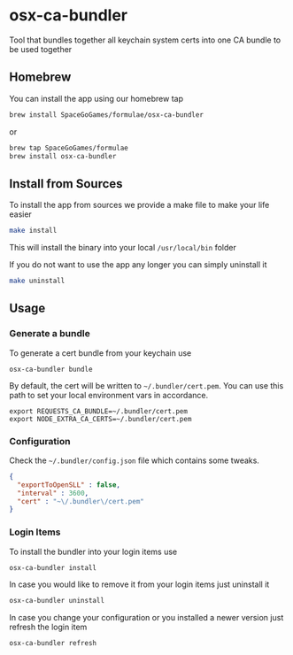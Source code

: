 # osx-ca-bundler

Tool that bundles together all keychain system certs into one CA bundle to be used together

## Homebrew

You can install the app using our homebrew tap

```sh
brew install SpaceGoGames/formulae/osx-ca-bundler
```

or 

```sh
brew tap SpaceGoGames/formulae
brew install osx-ca-bundler
```

## Install from Sources

To install the app from sources we provide a make file to make your life easier

```sh
make install
```

This will install the binary into your local `/usr/local/bin` folder

If you do not want to use the app any longer you can simply uninstall it

```sh
make uninstall
```

## Usage

### Generate a bundle
To generate a cert bundle from your keychain use

```shell
osx-ca-bundler bundle
```

By default, the cert will be written to `~/.bundler/cert.pem`. You can use this path to set your local environment vars in accordance.

```shell
export REQUESTS_CA_BUNDLE=~/.bundler/cert.pem
export NODE_EXTRA_CA_CERTS=~/.bundler/cert.pem
```

### Configuration

Check the `~/.bundler/config.json` file which contains some tweaks.

```json
{
  "exportToOpenSLL" : false,
  "interval" : 3600,
  "cert" : "~\/.bundler\/cert.pem"
}
```

### Login Items

To install the bundler into your login items use

```sh
osx-ca-bundler install
```

In case you would like to remove it from your login items just uninstall it

```sh
osx-ca-bundler uninstall
```

In case you change your configuration or you installed a newer version just refresh the login item

```sh
osx-ca-bundler refresh
```
